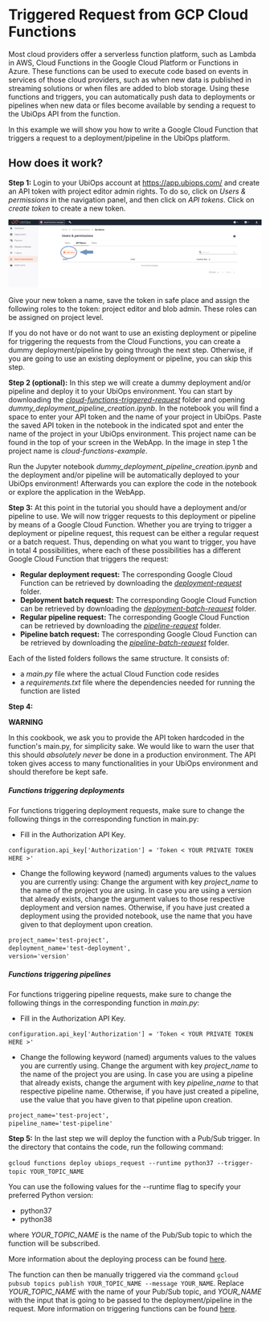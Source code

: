 # Triggered Request from GCP Cloud Functions

Most cloud providers offer a serverless function platform, such as Lambda in AWS, Cloud Functions in the Google Cloud Platform or Functions in Azure. 
These functions can be used to execute code based on events in services of those cloud providers, such as when new data is published in streaming solutions or when files are added to blob storage.
Using these functions and triggers, you can automatically push data to deployments or pipelines when new data or files become available by sending a request to the UbiOps API from the function.


In this example we will show you how to write a Google Cloud Function that triggers a request to a 
deployment/pipeline in the UbiOps platform.


## How does it work?

**Step 1:** Login to your UbiOps account at https://app.ubiops.com/ and create an API token with project editor
admin rights. To do so, click on *Users & permissions* in the navigation panel, and then click on *API tokens*.
Click on *create token* to create a new token.

![Creating an API token](images/token-in-webapp.png)

Give your new token a name, save the token in safe place and assign the following roles to the token: project editor and blob admin.
These roles can be assigned on project level.

If you do not have or do not want to use an existing deployment or pipeline for triggering the requests from
the Cloud Functions, you can create a dummy deployment/pipeline by going through the next step. Otherwise,
if you are going to use an existing deployment or pipeline, you can skip this step.

**Step 2 (optional):** In this step we will create a dummy deployment and/or pipeline and deploy it to your UbiOps environment.
You can start by downloading the [*cloud-functions-triggered-request*](https://github.com/UbiOps/cookbook/tree/master/docs/google-cloud-functions-triggered-request) folder and opening *dummy_deployment_pipeline_creation.ipynb*. In the notebook you will find a space
to enter your API token and the name of your project in UbiOps. Paste the saved API token in the notebook in the indicated spot
and enter the name of the project in your UbiOps environment. This project name can be found in the top of your screen in the
WebApp. In the image in step 1 the project name is *cloud-functions-example*.

Run the Jupyter notebook *dummy_deployment_pipeline_creation.ipynb* and the deployment and/or pipeline will be automatically deployed to your UbiOps environment! 
Afterwards you can explore the code in the notebook or explore the application in the WebApp.

**Step 3:** At this point in the tutorial you should have a deployment and/or pipeline to use.
We will now trigger requests to this deployment or pipeline by means of a Google Cloud Function.
Whether you are trying to trigger a deployment or pipeline request, this request can be either
a regular request or a batch request. Thus, depending on what you want to trigger,
you have in total 4 possibilities, where each of these possibilities has a different Google Cloud Function that triggers the request:
 - **Regular deployment request:** The corresponding Google Cloud Function can be retrieved
 by downloading the [*deployment-request*](https://github.com/UbiOps/cookbook/tree/master/docs/cloud-functions-triggered-request/functions/deployment-request) folder.
 - **Deployment batch request:** The corresponding Google Cloud Function can be retrieved
 by downloading the [*deployment-batch-request*](https://github.com/UbiOps/cookbook/tree/master/docs/cloud-functions-triggered-request/functions/deployment-batch-request) folder.
 - **Regular pipeline request:** The corresponding Google Cloud Function can be retrieved
 by downloading the [*pipeline-request*](https://github.com/UbiOps/cookbook/tree/master/docs/cloud-functions-triggered-request/functions/pipeline-request) folder.
 - **Pipeline batch request:** The corresponding Google Cloud Function can be retrieved
 by downloading the [*pipeline-batch-request*](https://github.com/UbiOps/cookbook/tree/master/docs/cloud-functions-triggered-request/functions/pipeline-batch-request) folder.

Each of the listed folders follows the same structure. It consists of:
- a *main.py* file where the actual Cloud Function code resides
- a *requirements.txt* file where the dependencies needed for running the function are listed

**Step 4:**

**WARNING**

In this cookbook, we ask you to provide the API token hardcoded in the function's main.py, for simplicity sake. We would like to warn the user that this should *absolutely never* be done in a production environment. 
The API token gives access to many functionalities in your UbiOps environment and should therefore be kept safe.

##### Functions triggering deployments
For functions triggering deployment requests, make sure to change the following things in the corresponding function in main.py:

-  Fill in the Authorization API Key.  
```
configuration.api_key['Authorization'] = 'Token < YOUR PRIVATE TOKEN HERE >'
```

- Change the following keyword (named) arguments values to the values you are currently using:
Change the argument with key *project_name* to the name of the project you are using. In case you are using a version that already exists, change the argument values to those respective deployment and version names.
Otherwise, if you have just created a deployment using the provided notebook, use the name that you have given to that deployment upon creation. 

```
project_name='test-project',
deployment_name='test-deployment',
version='version'
```

##### Functions triggering pipelines
For functions triggering pipeline requests, make sure to change the following things in the corresponding function in *main.py*:

-  Fill in the Authorization API Key.  
```
configuration.api_key['Authorization'] = 'Token < YOUR PRIVATE TOKEN HERE >'
```

-   Change the following keyword (named) arguments values to the values you are currently using.
Change the argument with key *project_name* to the name of the project you are using. In case you are using a pipeline that already exists, change the argument with key *pipeline_name* to that respective pipeline name.
Otherwise, if you have just created a pipeline, use the value that you have given to that pipeline upon creation. 

```
project_name='test-project', 
pipeline_name='test-pipeline'
```

**Step 5:** In the last step we will deploy the function with a Pub/Sub trigger. In the directory 
that contains the code, run the following command:

`gcloud functions deploy ubiops_request --runtime python37 --trigger-topic YOUR_TOPIC_NAME`

You can use the following values for the --runtime flag to specify your preferred Python version:
- python37
- python38

where *YOUR_TOPIC_NAME* is the name of the Pub/Sub topic to which the function will be subscribed.

More information about the deploying process can be found [here](https://cloud.google.com/functions/docs/tutorials/pubsub#deploying_the_function).

The function can then be manually triggered via the command
`gcloud pubsub topics publish YOUR_TOPIC_NAME --message YOUR_NAME`.
Replace *YOUR_TOPIC_NAME* with the name of your Pub/Sub topic, and *YOUR_NAME* with the input that is going to be passed
 to the deployment/pipeline in the request. More information on triggering functions can be found [here](https://cloud.google.com/functions/docs/tutorials/pubsub#triggering_the_function).
